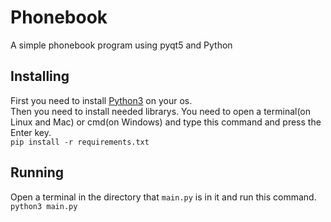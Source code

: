 # Phonebook
A simple phonebook program using pyqt5 and Python
## Installing
First you need to install [Python3](https://python.org) on your os.  
Then you need to install needed librarys. You need to open a terminal(on Linux and Mac) or cmd(on Windows) and type this command and press the Enter key.  
`pip install -r requirements.txt`  
## Running
Open a terminal in the directory that `main.py` is in it and run this command.  
`python3 main.py`  

